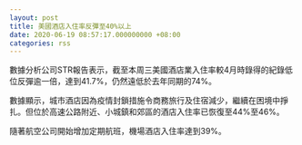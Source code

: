 ```yaml
---
layout: post
title: 美國酒店入住率反彈至40%以上
date: 2020-06-19 08:57:17.000000000 +08:00
categories: rss
---
```


數據分析公司STR報告表示，截至本周三美國酒店業入住率較4月時錄得的紀錄低位反彈逾一倍，達到41.7%，仍然遠低於去年同期的74%。

數據顯示，城市酒店因為疫情封鎖措施令商務旅行及住宿減少，繼續在困境中掙扎。但位於高速公路附近、小城鎮和郊區的酒店入住率已恢復至44%至46%。

隨著航空公司開始增加定期航班，機場酒店入住率達到39%。
